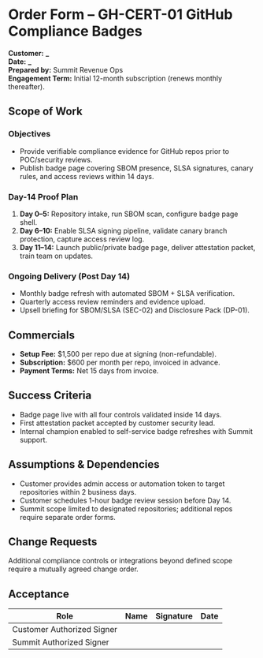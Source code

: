 # Order Form – GH-CERT-01 GitHub Compliance Badges

**Customer:** ********************\_********************  
**Date:** ********************\_********************  
**Prepared by:** Summit Revenue Ops  
**Engagement Term:** Initial 12-month subscription (renews monthly thereafter).

## Scope of Work

### Objectives

- Provide verifiable compliance evidence for GitHub repos prior to POC/security reviews.
- Publish badge page covering SBOM presence, SLSA signatures, canary rules, and access reviews within 14 days.

### Day-14 Proof Plan

1. **Day 0–5:** Repository intake, run SBOM scan, configure badge page shell.
2. **Day 6–10:** Enable SLSA signing pipeline, validate canary branch protection, capture access review log.
3. **Day 11–14:** Launch public/private badge page, deliver attestation packet, train team on updates.

### Ongoing Delivery (Post Day 14)

- Monthly badge refresh with automated SBOM + SLSA verification.
- Quarterly access review reminders and evidence upload.
- Upsell briefing for SBOM/SLSA (SEC-02) and Disclosure Pack (DP-01).

## Commercials

- **Setup Fee:** $1,500 per repo due at signing (non-refundable).
- **Subscription:** $600 per month per repo, invoiced in advance.
- **Payment Terms:** Net 15 days from invoice.

## Success Criteria

- Badge page live with all four controls validated inside 14 days.
- First attestation packet accepted by customer security lead.
- Internal champion enabled to self-service badge refreshes with Summit support.

## Assumptions & Dependencies

- Customer provides admin access or automation token to target repositories within 2 business days.
- Customer schedules 1-hour badge review session before Day 14.
- Summit scope limited to designated repositories; additional repos require separate order forms.

## Change Requests

Additional compliance controls or integrations beyond defined scope require a mutually agreed change order.

## Acceptance

| Role                       | Name | Signature | Date |
| -------------------------- | ---- | --------- | ---- |
| Customer Authorized Signer |      |           |      |
| Summit Authorized Signer   |      |           |      |
